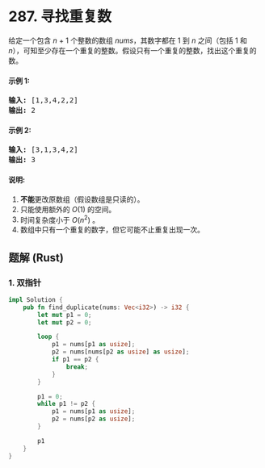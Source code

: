 # 287. 寻找重复数
给定一个包含 *n* + 1 个整数的数组 *nums*，其数字都在 1 到 *n* 之间（包括 1 和 *n*），可知至少存在一个重复的整数。假设只有一个重复的整数，找出这个重复的数。

#### 示例 1:
<pre>
<strong>输入:</strong> [1,3,4,2,2]
<strong>输出:</strong> 2
</pre>

#### 示例 2:
<pre>
<strong>输入:</strong> [3,1,3,4,2]
<strong>输出:</strong> 3
</pre>

#### 说明:
1. **不能**更改原数组（假设数组是只读的）。
2. 只能使用额外的 *O*(1) 的空间。
3. 时间复杂度小于 *O*(*n*<sup>2</sup>) 。
4. 数组中只有一个重复的数字，但它可能不止重复出现一次。

## 题解 (Rust)

### 1. 双指针
```Rust
impl Solution {
    pub fn find_duplicate(nums: Vec<i32>) -> i32 {
        let mut p1 = 0;
        let mut p2 = 0;

        loop {
            p1 = nums[p1 as usize];
            p2 = nums[nums[p2 as usize] as usize];
            if p1 == p2 {
                break;
            }
        }

        p1 = 0;
        while p1 != p2 {
            p1 = nums[p1 as usize];
            p2 = nums[p2 as usize];
        }

        p1
    }
}
```
